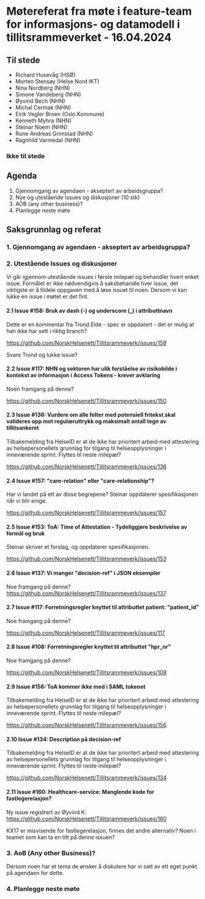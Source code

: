 # Møtereferat fra møte i feature-team for informasjons- og datamodell i tillitsrammeverket - 16.04.2024

## Til stede

- Richard Husevåg (HSØ)
- Morten Stensøy (Helse Nord IKT)
- Nina Nordberg (NHN)
- Simone Vandeberg (NHN)
- Øyvind Bech (NHN)
- Michal Cermak (NHN)
- Eirik Vegler Broen (Oslo Kommune)
- Kenneth Myhra (NHN)
- Steinar Noem (NHN)
- Rune Andreas Grimstad (NHN)
- Ragnhild Varmedal (NHN)

### Ikke til stede

## Agenda

1. Gjennomgang av agendaen - akseptert av arbeidsgruppa?
2. Nye og utestående Issues og diskusjoner (10 stk)
3. AOB (any other business)?
4. Planlegge neste møte

## Saksgrunnlag og referat

### 1. Gjennomgang av agendaen - akseptert av arbeidsgruppa?

### 2. Utestående Issues og diskusjoner

Vi går igjennom utestående issues i første milepæl og behandler hvert enket issue.
Formålet er ikke nødvendigvis å saksbehandle hver issue, det viktigste er å tildele oppgaven med å løse issuet til noen. Dersom vi kan lukke en issue i møtet er det fint. 

#### 2.1 Issue #158: Bruk av dash (-) og underscore (_) i attributtnavn

Dette er en kommentar fra Trond Elde - spec er oppdatert - det er mulig at han ikke har sett i riktig branch?

https://github.com/NorskHelsenett/Tillitsrammeverk/issues/158

Svare Trond og lukke issue?

#### 2.2 Issue #117: NHN og sektoren har ulik forståelse av risikobilde i kontekst av informasjon i Access Tokens - krever avklaring

Noen framgang på denne?

https://github.com/NorskHelsenett/Tillitsrammeverk/issues/150

#### 2.3 Issue #136: Vurdere om alle felter med potensiell fritekst skal valideres opp mot regulæruttrykk og maksimalt antall tegn av tillitsankeret

Tilbakemelding fra HelseID er at de ikke har prioritert arbeid med attestering av helsepersonellets grunnlag for tilgang til helseopplysninger i inneværende sprint. Flyttes til neste milepæl?

https://github.com/NorskHelsenett/Tillitsrammeverk/issues/136

#### 2.4 Issue #157: "care-relation" eller "care-relationship"?

Har vi landet på ett av disse begrepene?
Steinar oppdaterer spesifikasjonen når vi blir enige.

https://github.com/NorskHelsenett/Tillitsrammeverk/issues/157

#### 2.5 Issue #153: ToA: Time of Attestation - Tydeliggjøre beskrivelse av formål og bruk

Steinar skriver et forslag, og oppdaterer spesifikasjonen.

https://github.com/NorskHelsenett/Tillitsrammeverk/issues/153

#### 2.6 Issue #137: Vi manger "decision-ref" i JSON eksempler

Noe framgang på denne?
https://github.com/NorskHelsenett/Tillitsrammeverk/issues/137

#### 2.7 Issue #117: Forretningsregler knyttet til attributtet patient: "patient_id"

Noe framgang på denne?

https://github.com/NorskHelsenett/Tillitsrammeverk/issues/117

#### 2.8 Issue #108: Forretningsregler knyttet til attributtet "hpr_nr"

Noe framgang på denne?

https://github.com/NorskHelsenett/Tillitsrammeverk/issues/108

#### 2.9 Issue #156: ToA kommer ikke med i SAML tokenet

Tilbakemelding fra HelseID er at de ikke har prioritert arbeid med attestering av helsepersonellets grunnlag for tilgang til helseopplysninger i inneværende sprint. Flyttes til neste milepæl?

https://github.com/NorskHelsenett/Tillitsrammeverk/issues/156

#### 2.10 Issue #134: Description på decision-ref

Tilbakemelding fra HelseID er at de ikke har prioritert arbeid med attestering av helsepersonellets grunnlag for tilgang til helseopplysninger i inneværende sprint. Flyttes til neste milepæl?

https://github.com/NorskHelsenett/Tillitsrammeverk/issues/134

#### 2.11 Issue #160: Healthcare-service: Manglende kode for fastlegerelasjon?

Ny issue registrert av Øyvind K:
https://github.com/NorskHelsenett/Tillitsrammeverk/issues/160

KX17 er misvisende for fastlegerelasjon, finnes det andre alternativ?
Noen i teamet som kan ta en titt på denne issuen?

### 3. AoB (Any other Business)?

Dersom noen har et tema de ønsker å diskutere har vi satt av ett eget punkt på agendaen for dette.

### 4. Planlegge neste møte
